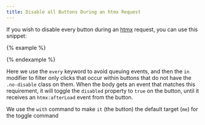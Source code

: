```yaml
---
title: Disable all Buttons During an htmx Request
---
```


If you wish to disable every button during an [htmx](https://htmx.org) request, you can use this snippet:

{% example %}
<body _="on every htmx:beforeSend in <button:not(.no-disable)/> 
           tell it 
               toggle [@disabled='true'] until htmx:afterOnLoad">
      
</body>
{% endexample %}

Here we use the `every` keyword to avoid queuing events, and then the `in` modifier to filter only clicks that occur
within buttons that do not have the `.no-disable` class on them.  When the body gets an event that matches this requirement, 
it will toggle the `disabled` property to `true` on the button, until it receives an `htmx:afterLoad` event from the button.  

We use the `with` command to make `it` (the button) the default target (`me`) for the toggle command
